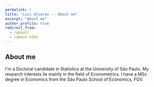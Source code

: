 ```yaml
---
permalink: /
title: "Luis Alvarez -- About me"
excerpt: "About me"
author_profile: true
redirect_from: 
  - /about/
  - /about.html
---
```

About me
-----

I'm a Doctoral candidate in Statistics at the University of São Paulo. My research interests lie mainly in the field of Econometrics. I have a MSc degree in Economics from the São Paulo School of Economics, FGV.
